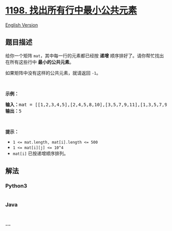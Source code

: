 # [1198. 找出所有行中最小公共元素](https://leetcode-cn.com/problems/find-smallest-common-element-in-all-rows)

[English Version](/solution/1100-1199/1198.Find%20Smallest%20Common%20Element%20in%20All%20Rows/README_EN.md)

## 题目描述

<!-- 这里写题目描述 -->
<p>给你一个矩阵 <code>mat</code>，其中每一行的元素都已经按 <strong>递增</strong> 顺序排好了。请你帮忙找出在所有这些行中 <strong>最小的公共元素</strong>。</p>

<p>如果矩阵中没有这样的公共元素，就请返回 <code>-1</code>。</p>

<p> </p>

<p><strong>示例：</strong></p>

<pre><strong>输入：</strong>mat = [[1,2,3,4,5],[2,4,5,8,10],[3,5,7,9,11],[1,3,5,7,9]]
<strong>输出：</strong>5
</pre>

<p> </p>

<p><strong>提示：</strong></p>

<ul>
	<li><code>1 <= mat.length, mat[i].length <= 500</code></li>
	<li><code>1 <= mat[i][j] <= 10^4</code></li>
	<li><code>mat[i]</code> 已按递增顺序排列。</li>
</ul>

## 解法

<!-- 这里可写通用的实现逻辑 -->

<!-- tabs:start -->

### **Python3**

<!-- 这里可写当前语言的特殊实现逻辑 -->

```python

```

### **Java**

<!-- 这里可写当前语言的特殊实现逻辑 -->

```java

```

### **...**

```

```

<!-- tabs:end -->
